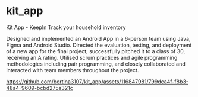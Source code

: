 # kit_app
Kit App - KeepIn Track your household inventory

Designed and implemented an Android App in a 6-person team using Java, Figma and Android Studio. Directed the evaluation, testing, and deployment of a new app for the final project; successfully pitched it to a class of 30, receiving an A rating. Utilised scrum practices and agile programming methodologies including pair programming, and closely collaborated and interacted with team members throughout the project.


https://github.com/bertina3107/kit_app/assets/116847981/799dca4f-f8b3-48a4-9609-bcbd275a321c

